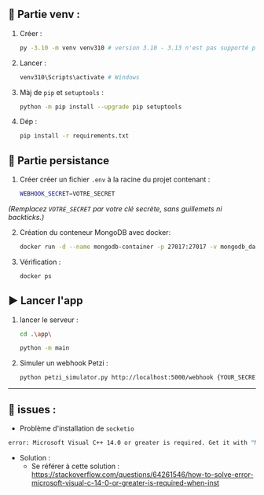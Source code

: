 ## 🚀 Partie venv :
1. Créer :
    ```bash
    py -3.10 -m venv venv310 # version 3.10 - 3.13 n'est pas supporté par certaines dépendances
    ```
2. Lancer :
    ```bash
    venv310\Scripts\activate # Windows
    ```
3. Màj de `pip` et `setuptools` :
    ```bash
    python -m pip install --upgrade pip setuptools
    ```
4. Dép :
    ```bash
    pip install -r requirements.txt
    ```

## 💽 Partie persistance
1. Créer créer un fichier `.env` à la racine du projet contenant :
    ```bash
    WEBHOOK_SECRET=VOTRE_SECRET
    ```
_(Remplacez `VOTRE_SECRET` par votre clé secrète, sans guillemets ni backticks.)_

2. Création du conteneur MongoDB avec docker:
    ```bash
    docker run -d --name mongodb-container -p 27017:27017 -v mongodb_data:/data/db mongo:latest
    ```
3. Vérification :
    ```bash
    docker ps
    ```

## ▶️ Lancer l'app
1. lancer le serveur :
    ```bash
    cd .\app\
    ```

    ```bash
    python -m main
    ```
2. Simuler un webhook Petzi :
    ```bash
    python petzi_simulator.py http://localhost:5000/webhook {YOUR_SECRET} 
    ```

---
## 💊 issues :
- Problème d'installation de `socketio`
```bash
error: Microsoft Visual C++ 14.0 or greater is required. Get it with "Microsoft C++ Build Tools": https://visualstudio.microsoft.com/visual-cpp-build-tools/
```
- Solution :
    - Se référer à cette solution : https://stackoverflow.com/questions/64261546/how-to-solve-error-microsoft-visual-c-14-0-or-greater-is-required-when-inst
